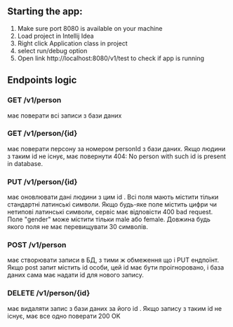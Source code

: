 ## Starting the app:

1. Make sure port 8080 is available on your machine
2. Load project in Intellij Idea
3. Right click Application class in project
4. select run/debug option
5. Open link http://localhost:8080/v1/test to check if app is running

## Endpoints logic
### GET /v1/person
має поверати всі записи з бази даних

### GET /v1/person/{id}
має поверати персону за номером personId з бази даних. Якщо людини з таким id не існує, має повернути 404: No person with such id is present in database.

### PUT /v1/person/{id}
має оновлювати дані людини з цим id . Всі поля мають містити тільки стандартні латинські символи. Якщо будь-яке поле містить цифри чи нетипові латинські символи, сервіс має відповісти 400 bad request. Поле "gender" може містити тільки male або female. Довжина будь якого поля не має перевищувати 30 символів.

### POST /v1/person
має створювати записи в БД, з тими ж обмеження що і PUT ендпоїнт. Якщо post запит містить id особи, цей id має бути проігноровано, і база даних сама має надати id для нового запису.

### DELETE /v1/person/{id}
має видаляти запис з бази даних за його id . Якщо запису з таким id не існує, має все одно поверати 200 OK